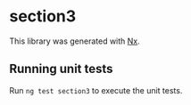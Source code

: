 # section3

This library was generated with [Nx](https://nx.dev).

## Running unit tests

Run `ng test section3` to execute the unit tests.
